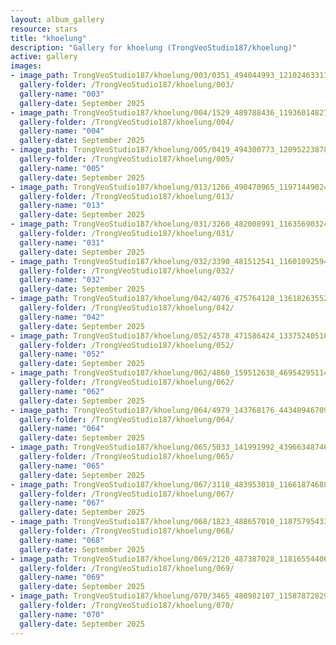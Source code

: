 ```yaml
---
layout: album_gallery
resource: stars
title: "khoelung"
description: "Gallery for khoelung (TrongVeoStudio187/khoelung)"
active: gallery
images:
- image_path: TrongVeoStudio187/khoelung/003/0351_494044993_1210246331106305_7665787266969407098_n.jpg
  gallery-folder: /TrongVeoStudio187/khoelung/003/
  gallery-name: "003"
  gallery-date: September 2025
- image_path: TrongVeoStudio187/khoelung/004/1529_489788436_1193601482770790_394706877611548637_n.jpg
  gallery-folder: /TrongVeoStudio187/khoelung/004/
  gallery-name: "004"
  gallery-date: September 2025
- image_path: TrongVeoStudio187/khoelung/005/0419_494300773_1209522387845366_3763967244261529434_n.jpg
  gallery-folder: /TrongVeoStudio187/khoelung/005/
  gallery-name: "005"
  gallery-date: September 2025
- image_path: TrongVeoStudio187/khoelung/013/1266_490470965_1197144902416448_3390004845300906474_n.jpg
  gallery-folder: /TrongVeoStudio187/khoelung/013/
  gallery-name: "013"
  gallery-date: September 2025
- image_path: TrongVeoStudio187/khoelung/031/3260_482008991_1163569032440702_2816089386440095962_n.jpg
  gallery-folder: /TrongVeoStudio187/khoelung/031/
  gallery-name: "031"
  gallery-date: September 2025
- image_path: TrongVeoStudio187/khoelung/032/3390_481512541_1160109259453346_6399687355259292159_n.jpg
  gallery-folder: /TrongVeoStudio187/khoelung/032/
  gallery-name: "032"
  gallery-date: September 2025
- image_path: TrongVeoStudio187/khoelung/042/4076_475764128_1361826355253251_1726257947031215044_n.jpg
  gallery-folder: /TrongVeoStudio187/khoelung/042/
  gallery-name: "042"
  gallery-date: September 2025
- image_path: TrongVeoStudio187/khoelung/052/4578_471586424_1337524051016815_4210940071534372596_n.jpg
  gallery-folder: /TrongVeoStudio187/khoelung/052/
  gallery-name: "052"
  gallery-date: September 2025
- image_path: TrongVeoStudio187/khoelung/062/4860_159512638_469542951148267_510916922985825550_n.jpg
  gallery-folder: /TrongVeoStudio187/khoelung/062/
  gallery-name: "062"
  gallery-date: September 2025
- image_path: TrongVeoStudio187/khoelung/064/4979_143768176_443409467094949_4062822734193911780_n.jpg
  gallery-folder: /TrongVeoStudio187/khoelung/064/
  gallery-name: "064"
  gallery-date: September 2025
- image_path: TrongVeoStudio187/khoelung/065/5033_141991992_439663487469547_7336974580817327312_n.jpg
  gallery-folder: /TrongVeoStudio187/khoelung/065/
  gallery-name: "065"
  gallery-date: September 2025
- image_path: TrongVeoStudio187/khoelung/067/3118_483953018_1166187468845525_2903832807179468062_n.jpg
  gallery-folder: /TrongVeoStudio187/khoelung/067/
  gallery-name: "067"
  gallery-date: September 2025
- image_path: TrongVeoStudio187/khoelung/068/1823_488657010_1187579543372984_4540386077863829517_n.jpg
  gallery-folder: /TrongVeoStudio187/khoelung/068/
  gallery-name: "068"
  gallery-date: September 2025
- image_path: TrongVeoStudio187/khoelung/069/2120_487387028_1181655440632061_2102537108668417534_n.jpg
  gallery-folder: /TrongVeoStudio187/khoelung/069/
  gallery-name: "069"
  gallery-date: September 2025
- image_path: TrongVeoStudio187/khoelung/070/3465_480982107_1158787282918877_903037400020857669_n.jpg
  gallery-folder: /TrongVeoStudio187/khoelung/070/
  gallery-name: "070"
  gallery-date: September 2025
---
```

